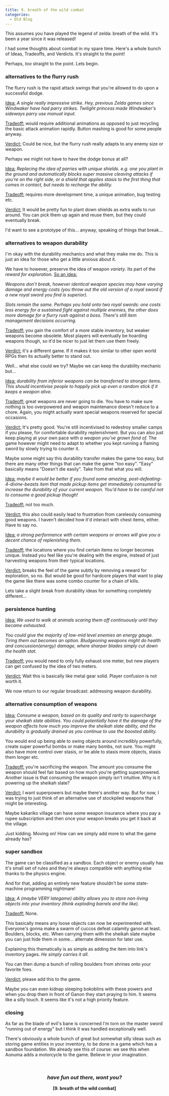 ```yaml
---  
title: 9. breath of the wild combat
categories:
  - Old Blog
---
```

This assumes you have played the legend of zelda: breath of the wild. It's been a year since it was released!

I had some thoughts about combat in my spare time. Here's a whole bunch of Ideas, Tradeoffs, and Verdicts. It's straight to the point!

Perhaps,<em> too</em> straight to the point. Lets begin.
<h3><strong>alternatives to the flurry rush</strong></h3>
The flurry rush is the rapid attack swings that you're allowed to do upon a successful dodge.

<span style="text-decoration:underline;">Idea:</span> <em>A single really impressive strike. Hey, previous Zelda games since Windwaker have had parry strikes. Twilight princess made Windwaker's sideways parry use manual input. </em>

<span style="text-decoration:underline;">Tradeoff:</span> would require additional animations as opposed to just recycling the basic attack animation rapidly. Button mashing is good for some people anyway.

<span style="text-decoration:underline;">Verdict:</span> Could be nice, but the flurry rush really adapts to any enemy size or weapon.

Perhaps we might not have to have the dodge bonus at all?

<span style="text-decoration:underline;">Idea:</span> <em>Replacing the idea of parries with</em> <em>unique shields.
e.g. one you plant in the ground and automatically blocks super massive cleaving attacks if you're on the right side, or a shield that applies stasis to the first thing that comes in contact, but needs to recharge the ability.</em><!--more-->

<span style="text-decoration:underline;">Tradeoff:</span> requires more development time, a unique animation, bug testing etc.

<span style="text-decoration:underline;">Verdict:</span> It would be pretty fun to plant down shields as extra walls to run around. You can pick them up again and reuse them, but they could eventually break.

I'd want to see a prototype of this... anyway, speaking of things that break...
<h3><strong>alternatives to weapon durability</strong></h3>
I'm okay with the durability mechanics and what they make me do. This is just an idea for those who get a little anxious about it.

We have to however, preserve the idea of weapon<em> variety</em>. Its part of the <em>reward for exploration.</em> <span style="text-decoration:underline;">So an idea:</span>

<em>Weapons don't break, however identical weapon species may have varying damage and energy costs (you throw out the old version of a royal sword if a new royal sword you find is superior).</em>

<em>Slots remain the same. Perhaps you hold onto two royal swords: one costs less energy for a sustained fight against multiple enemies, the other does more damage for a flurry rush against a boss. There's still item management decisions occurring.</em>

<span style="text-decoration:underline;">Tradeoff:</span> you gain the comfort of a more stable inventory, but weaker weapons become obsolete. Most players will eventually be hoarding weapons though, so it'd be nicer to just let them use them freely.

<span style="text-decoration:underline;">Verdict:</span> it's a different game. If it makes it too similar to other open world RPGs then its actually better to stand out.

Well... what else could we try? Maybe we can keep the durability mechanic but...

<span style="text-decoration:underline;">Idea:</span> <em>durability from inferior weapons can be transferred to stronger items. This should incentivise people to happily pick up even a random stick if it keeps a weapon alive.</em>

<span style="text-decoration:underline;">Tradeoff:</span> great weapons are never going to die. You have to make sure nothing is too overpowered and weapon maintenance doesn't reduce to a chore. Again, you might actually want special weapons reserved for special occasions.

<span style="text-decoration:underline;">Verdict:</span> It's pretty good. You're still incentivised to redestroy smaller camps if you please, for comfortable durability replenishment. But you can also just keep playing at your own pace with <em>a weapon you've grown fond of.</em> The game however might need to adapt to whether you kept running a flaming sword by slowly trying to counter it.

Maybe some might say this durability transfer makes the game too easy, but there are many other things that can make the game "too easy". "Easy" basically means "Doesn't die easily". Take from that what you will.

<span style="text-decoration:underline;">Idea:</span><em> maybe it would be better if you found some amazing, post-defeating-4-divine-beasts item that made pickup items get immediately consumed to increase the durability of your current weapon. You'd have to be careful not to consume a good pickup though!</em>

<span style="text-decoration:underline;">Tradeoff:</span> not too much.

<span style="text-decoration:underline;">Verdict:</span> this also could easily lead to frustration from carelessly consuming good weapons. I haven't decided how it'd interact with chest items, either. Have to say no.

<span style="text-decoration:underline;">Idea:</span> <em>a strong performance with certain weapons or arrows will give you a decent chance of replenishing them.</em>

<span style="text-decoration:underline;">Tradeoff:</span> the locations where you find certain items no longer becomes unique. Instead you feel like you're dealing with the engine, instead of just harvesting weapons from their typical locations.

<span style="text-decoration:underline;">Verdict:</span> breaks the feel of the game subtly by removing a reward for exploration, so no. But would be good for hardcore players that want to play the game like there was some combo counter for a chain of kills.

Lets take a slight break from durability ideas for something completely different...
<h3><strong>persistence hunting</strong></h3>
<span style="text-decoration:underline;">Idea:</span> <em>We used to walk at animals scaring them off continuously until they became exhausted.</em>

<em>You could give the majority of low-mid level enemies an energy gauge. Tiring them out becomes an option. Bludgeoning weapons might do health and concussion(energy) damage, where sharper blades simply cut down the health stat.</em>

<span style="text-decoration:underline;">Tradeoff:</span> you would need to only fully exhaust one meter, but new players can get confused by the idea of two meters.

<span style="text-decoration:underline;">Verdict:</span> Wait this is basically like metal gear solid. Player confusion is not worth it.

We now return to our regular broadcast: addressing weapon durability.
<h3><strong>alternative consumption of weapons</strong></h3>
<span style="text-decoration:underline;">Idea:</span> <em>Consume a weapon, based on its quality and rarity to supercharge your sheikah slate abilities. You could potentially have it the damage of the weapon affects how much you improve the sheikah slate ability, and the durability is gradually drained as you continue to use the boosted ability.</em>

You would end up being able to swing objects around incredibly powerfully, create super powerful bombs or make many bombs, not sure. You might also have more control over stasis, or be able to stasis more objects, stasis them longer etc.

<span style="text-decoration:underline;">Tradeoff:</span> you're sacrificing the weapon. The amount you consume the weapon should feel fair based on how much you're getting superpowered. Another issue is that consuming the weapon simply isn't intuitive. Why is it powering up the sheikah slate?

<span style="text-decoration:underline;">Verdict:</span> I want superpowers but maybe there's another way. But for now, I was trying to just think of an alternative use of stockpiled weapons that might be interesting.

Maybe kakariko village can have some weapon insurance where you pay a rupee subscription and then once your weapon breaks you get it back at the village.

Just kidding. Moving on! How can we simply add more to what the game already has?
<h3><strong>super sandbox</strong></h3>
The game can be classified as a sandbox. Each object or enemy usually has it's small set of rules and they're always compatible with anything else thanks to the physics engine.

And for that, adding an entirely new feature shouldn't be some state-machine programming nightmare!

<span style="text-decoration:underline;">Idea:</span> <em>A (maybe VERY lategame) ability allows you to store non-living objects into your inventory (think exploding barrels and the like).</em>

<span style="text-decoration:underline;">Tradeoff:</span> None.

This basically means any loose objects can now be experimented with. Everyone's gonna make a swarm of cuccos defeat calamity ganon at least. Boulders, blocks, etc. When carrying them with the sheikah slate maybe you can just hide them in some... alternate dimension for later use.

Explaining this thematically is as simple as adding the item into link's inventory pages. <em>He simply carries it all.</em>

You can then dump a bunch of rolling boulders from shrines onto your favorite foes.

<span style="text-decoration:underline;">Verdict:</span> please add this to the game.

Maybe you can even kidnap sleeping bokoblins with these powers and when you drop them in front of Ganon they start praying to him. It seems like a silly touch. It seems like it's not a high priority feature.
<h3><strong>closing</strong></h3>
As far as the blade of evil's bane is concerned I'm torn on the master sword "running out of energy" but I think it was handled exceptionally well.

There's obviously a whole bunch of great but somewhat silly ideas such as storing game entities in your inventory, to be done in a game which has a sandbox foundation. We already see this of course: we see this when Aonuma adds a motorcycle to the game. Believe in your imagination.

&nbsp;
<h3 style="text-align:center;"><em><strong>have fun out there, wont you?</strong></em></h3>
<p style="text-align:center;"><strong>[9. breath of the wild combat]</strong></p>
&nbsp;

&nbsp;

&nbsp;
